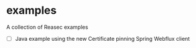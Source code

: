 # examples

A collection of Reasec examples

- [ ] Java example using the new Certificate pinning Spring Webflux client

